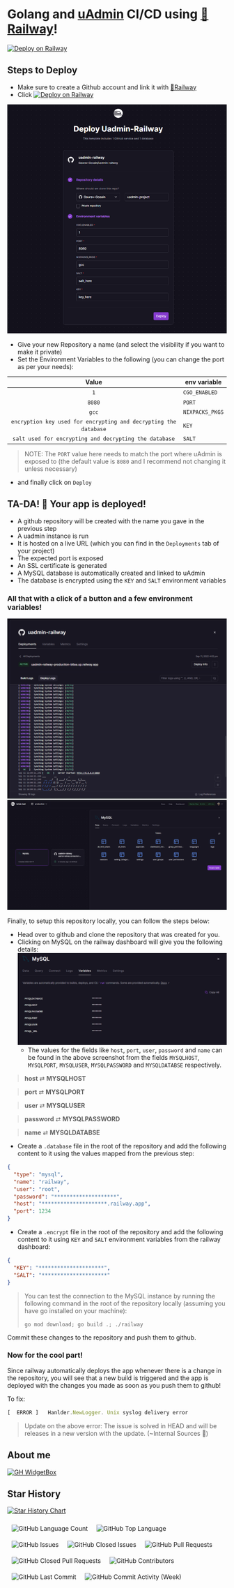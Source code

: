 # Golang and [uAdmin](https://github.com/uadmin/uadmin) CI/CD using [🚅Railway](https://railway.app/)!

[![Deploy on Railway](https://railway.app/button.svg)](https://railway.app/new/template/9IP5nJ?referralCode=A7siyP)

## Steps to Deploy
- Make sure to create a Github account and link it with [🚅Railway](https://railway.app/)
- Click [![Deploy on Railway](https://railway.app/button.svg)](https://railway.app/new/template/9IP5nJ?referralCode=A7siyP)

![](assets/deploy_screen_1.png)   

- Give your new Repository a name (and select the visibility if you want to make it private)
- Set the Environment Variables to the following (you can change the port as per your needs):

|                               Value                               | env variable   |
| :---------------------------------------------------------------: | -------------- |
| `1`                                                               |`CGO_ENABLED`   |
| `8080`                                                            |`PORT`          |
| `gcc`                                                             |`NIXPACKS_PKGS` |
| `encryption key used for encrypting and decrypting the  database` |`KEY`           |
| `salt used for encrypting and decrypting the database`            |`SALT`          |

> NOTE: The `PORT` value here needs to match the port where uAdmin is exposed to (the default value is `8080` and I recommend not changing it unless necessary)

- and finally click on `Deploy`

## TA-DA! 🎉 Your app is deployed!

- A github repository will be created with the name you gave in the previous step
- A uadmin instance is run
- It is hosted on a live URL (which you can find in the `Deployments` tab of your project)
- The expected port is exposed 
- An SSL certificate is generated
- A MySQL database is automatically created and linked to uAdmin
- The database is encrypted using the `KEY` and `SALT` environment variables
  
### All that with a click of a button and a few environment variables!

![](assets/deploy_screen_2.png) 
![](assets/deploy_screen_3.png)   

Finally, to setup this repository locally, you can follow the steps below:

- Head over to github and clone the repository that was created for you.
- Clicking on MySQL on the railway dashboard will give you the following details:
  ![](assets/mysql.png)  
  - The values for the fields like `host`, `port`, `user`, `password` and `name` can be found in the above screenshot from the fields `MYSQLHOST`, `MYSQLPORT`, `MYSQLUSER`, `MYSQLPASSWORD` and `MYSQLDATABSE` respectively.
  
> **host** ⇄ **MYSQLHOST**

> **port** ⇄ **MYSQLPORT**

> **user** ⇄ **MYSQLUSER**

> **password** ⇄ **MYSQLPASSWORD**

> **name** ⇄ **MYSQLDATABSE** 

- Create a `.database` file in the root of the repository and add the following content to it using the values mapped from the previous step:
  
```json
{
  "type": "mysql",
  "name": "railway",
  "user": "root",
  "password": "********************",
  "host": "*********************.railway.app",
  "port": 1234
}
```
- Create a `.encrypt` file in the root of the repository and add the following content to it using `KEY` and `SALT` environment variables from the railway dashboard:
  
```json
{
  "KEY": "*********************",
  "SALT": "*********************"
}
```

> You can test the connection to the MySQL instance by running the following command in the root of the repository locally (assuming you have go installed on your machine):
  > ```shell
  > go mod download; go build .; ./railway
  > ```

Commit these changes to the repository and push them to github.

### Now for the cool part!
Since railway automatically deploys the app whenever there is a change in the repository, you will see that a new build is triggered and the app is deployed with the changes you made as soon as you push them to github!


To fix:

```jsx
[  ERROR ]   Hanlder.NewLogger. Unix syslog delivery error
```

> Update on the above error: The issue is solved in HEAD and will be releases in a new version with the update. (~Internal Sources 👀)

## About me

[![GH WidgetBox](https://gh-widgetbox.vercel.app/api/profile?username=Gaurav-Gosain&data=followers,repositories,stars,commits)](https://github.com/Gaurav-Gosain)

<!-- ## Website Page Speed -->

<!-- ![Metrics](https://metrics.lecoq.io/gaurav-gosain?template=classic&base.header=0&base.activity=0&base.community=0&base.repositories=0&base.metadata=0&pagespeed=1&base=header%2C%20activity%2C%20community%2C%20repositories%2C%20metadata&base.indepth=false&base.hireable=false&base.skip=false&pagespeed=false&pagespeed.url=https%3A%2F%2Fgaurav-gosain.github.io%2Fuadmin-railway%2F&pagespeed.detailed=true&pagespeed.screenshot=true&pagespeed.pwa=true&config.timezone=Asia%2FDubai) -->

## Star History

[![Star History Chart](https://api.star-history.com/svg?repos=Gaurav-Gosain/uadmin-railway&type=Date)](https://star-history.com/#Gaurav-Gosain/uadmin-railway&Date)

<div style="display:flex;flex-wrap:wrap;">
  <img alt="GitHub Language Count" src="https://img.shields.io/github/languages/count/Gaurav-Gosain/uadmin-railway" style="padding:5px;margin:5px;" />
  <img alt="GitHub Top Language" src="https://img.shields.io/github/languages/top/Gaurav-Gosain/uadmin-railway" style="padding:5px;margin:5px;" />
  <img alt="" src="https://img.shields.io/github/repo-size/Gaurav-Gosain/uadmin-railway" style="padding:5px;margin:5px;" />
  <img alt="GitHub Issues" src="https://img.shields.io/github/issues/Gaurav-Gosain/uadmin-railway" style="padding:5px;margin:5px;" />
  <img alt="GitHub Closed Issues" src="https://img.shields.io/github/issues-closed/Gaurav-Gosain/uadmin-railway" style="padding:5px;margin:5px;" />
  <img alt="GitHub Pull Requests" src="https://img.shields.io/github/issues-pr/Gaurav-Gosain/uadmin-railway" style="padding:5px;margin:5px;" />
  <img alt="GitHub Closed Pull Requests" src="https://img.shields.io/github/issues-pr-closed/Gaurav-Gosain/uadmin-railway" style="padding:5px;margin:5px;" />
  <img alt="GitHub Contributors" src="https://img.shields.io/github/contributors/Gaurav-Gosain/uadmin-railway" style="padding:5px;margin:5px;" />
  <img alt="GitHub Last Commit" src="https://img.shields.io/github/last-commit/Gaurav-Gosain/uadmin-railway" style="padding:5px;margin:5px;" />
  <img alt="GitHub Commit Activity (Week)" src="https://img.shields.io/github/commit-activity/w/Gaurav-Gosain/uadmin-railway" style="padding:5px;margin:5px;" />
<div>

